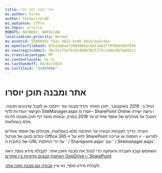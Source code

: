 ```yaml
---
title: אתר ומבנה תוכן יוסרו
ms.author: kirks
author: Techwriter40
ms.audience: ITPro
ms.topic: article
ROBOTS: NOINDEX, NOFOLLOW
localization_priority: Normal
ms.assetid: 55060d5c-fb1c-4812-bc66-181a7aa2cdea
ms.openlocfilehash: 07e2da6ae72084980ac6e53483f7976bb3d8f936
ms.sourcegitcommit: 56c52c73e752414d66785f175c3a0e2925ad41c1
ms.translationtype: MT
ms.contentlocale: he-IL
ms.lasthandoff: 04/02/2019
ms.locfileid: "31043866"
---
```

# <a name="site-and-content-structure-removed"></a>אתר ומבנה תוכן יוסרו

החל ב- 2018 באוקטובר, תוכן האתר והדף מבנה עוד ייתמכו או לקבל עדכונים תכונה. הקישור הגדרות לדף SiteManager.aspx יוסרו מ- SharePoint Online ו גישה ישירה תוגבל על מנהלים של אוסף אתרים עד 2019 במרץ, ובאותו מועד דף תוכן ומבנה להיות מלא בגמלאות. 

הערה: כדרך לעקיפת הבעיה עד התכונה מלא בגמלאות, מנהלים של אוספי אתרים יכולים לנווט אל פורטל Office 365-> לחץ על SharePoint לפרוש - > הוספה או עריכה של כתובת ה-URL על-ידי החלפת ' / Sharepoint.aspx' עם ' / Sitemanager.aspx'. 


השתמש קובץ העברה והעתקה כדי לנהל את מבנה ותוכן אתר. לקבלת מידע נוסף, ראה [העתקת קבצים ותיקיות בין אתרים OneDrive ו- SharePoint](https://support.office.com/en-us/article/copy-files-and-folders-between-onedrive-and-sharepoint-sites-67a6323e-7fd4-4254-99a8-35613492a82f). 

לקבלת מידע נוסף, נא עיין [עבודה עם מבנה ותוכן אתר](https://support.office.com/en-us/article/Work-with-site-content-and-structure-30fcaad9-02b1-4347-8b03-e1ccc5a4c19f).
